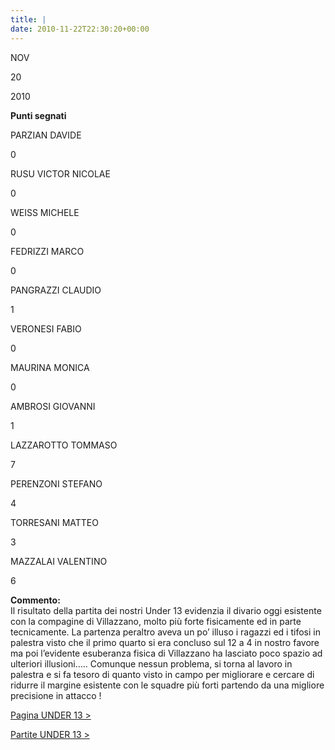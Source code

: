 ```yaml
---
title: |
date: 2010-11-22T22:30:20+00:00
---
```

NOV

20

2010

**Punti segnati**

PARZIAN DAVIDE

0

RUSU VICTOR NICOLAE

0

WEISS MICHELE

0

FEDRIZZI MARCO

0

PANGRAZZI CLAUDIO

1

VERONESI FABIO

0

MAURINA MONICA

0

AMBROSI GIOVANNI

1

LAZZAROTTO TOMMASO

7

PERENZONI STEFANO

4

TORRESANI MATTEO

3

MAZZALAI VALENTINO

6

**Commento:**  
Il risultato della partita dei nostri Under 13 evidenzia il divario oggi esistente con la compagine di Villazzano, molto più forte fisicamente ed in parte tecnicamente. La partenza peraltro aveva un po’ illuso i ragazzi ed i tifosi in palestra visto che il primo quarto si era concluso sul 12 a 4 in nostro favore ma poi l’evidente esuberanza fisica di Villazzano ha lasciato poco spazio ad ulteriori illusioni….. Comunque nessun problema, si torna al lavoro in palestra e si fa tesoro di quanto visto in campo per migliorare e cercare di ridurre il margine esistente con le squadre più forti partendo da una migliore precisione in attacco !

[Pagina UNDER 13 >](http://www.basketgardolo.it/under-13)

[Partite UNDER 13 >](http://www.basketgardolo.it/?tag=under-13&cat=11)